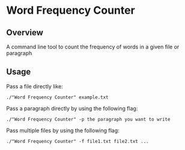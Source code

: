 # Word Frequency Counter

## Overview
A command line tool to count the frequency of words in a given file or paragraph

## Usage
Pass a file directly like:
```
./"Word Frequency Counter" example.txt
```
Pass a paragraph directly by using the following flag:
```
./"Word Frequency Counter" -p the paragraph you want to write
```
Pass multiple files by using the following flag:
```
./"Word Frequency Counter" -f file1.txt file2.txt ...
```